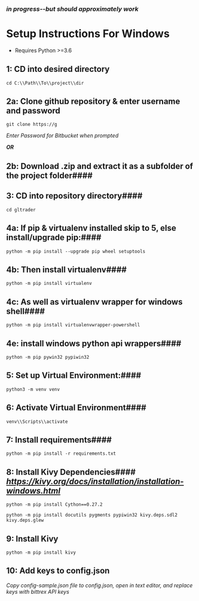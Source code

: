 
### *in progress--but should approximately work*

# Setup Instructions For Windows

* Requires Python >=3.6

## 1: CD into desired directory

    cd C:\\Path\\To\\project\\dir

## 2a: Clone github repository & enter username and password

    git clone https://g

*Enter Password for Bitbucket when prompted*

***OR***

## 2b: Download .zip and extract it as a subfolder of the project folder####

## 3: CD into repository directory####

    cd gltrader

## 4a: If pip & virtualenv installed skip to 5, else install/upgrade pip:####

    python -m pip install --upgrade pip wheel setuptools

## 4b: Then install virtualenv####

    python -m pip install virtualenv

## 4c: As well as virtualenv wrapper for windows shell####

    python -m pip install virtualenvwrapper-powershell

## 4e: install windows python api wrappers####

    python -m pip pywin32 pypiwin32

## 5: Set up Virtual Environment:####

    python3 -m venv venv

## 6: Activate Virtual Environment####

    venv\\Scripts\\activate

## 7: Install requirements####

    python -m pip install -r requirements.txt

## 8: Install Kivy Dependencies#### *https://kivy.org/docs/installation/installation-windows.html*

    python -m pip install Cython==0.27.2

    python -m pip install docutils pygments pypiwin32 kivy.deps.sdl2 kivy.deps.glew

## 9: Install Kivy ####

    python -m pip install kivy

## 10: Add keys to config.json ####

*Copy config-sample.json file to config.json, open in text editor, and replace keys with bittrex API keys*
